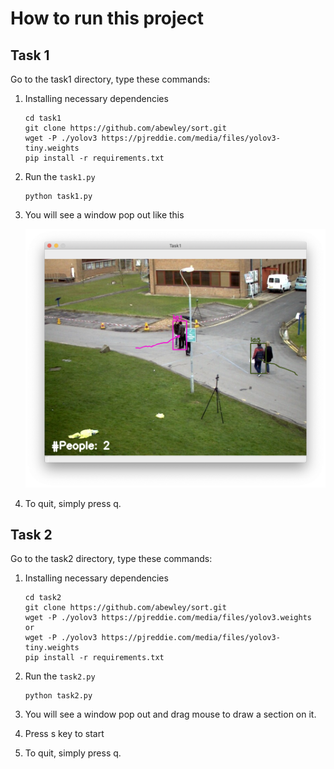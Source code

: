 # How to run this project

## Task 1

Go to the task1 directory, type these commands:

1.  Installing necessary dependencies

    ```
    cd task1
    git clone https://github.com/abewley/sort.git
    wget -P ./yolov3 https://pjreddie.com/media/files/yolov3-tiny.weights
    pip install -r requirements.txt 
    ```

2.  Run the `task1.py`

    ```
    python task1.py
    ```

3.  You will see a window pop out like this

    ![task1](assets/task1.png)

4.  To quit, simply press q.


## Task 2

Go to the task2 directory, type these commands:

1.  Installing necessary dependencies

    ```
    cd task2
    git clone https://github.com/abewley/sort.git 
    wget -P ./yolov3 https://pjreddie.com/media/files/yolov3.weights
    or
    wget -P ./yolov3 https://pjreddie.com/media/files/yolov3-tiny.weights 
    pip install -r requirements.txt 
    ```

2.  Run the `task2.py`

    ```
    python task2.py
    ```

3.  You will see a window pop out and drag mouse to draw a section on it.

4.  Press s key to start

5.  To quit, simply press q.
